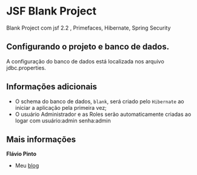 JSF Blank Project
=========================

Blank Project com jsf 2.2 , Primefaces, Hibernate, Spring Security

Configurando o projeto e banco de dados.
----------------------------------------

A configuração do banco de dados está localizada nos arquivo jdbc.properties.

Informações adicionais
------------------------

* O schema do banco de dados, `blank`, será criado pelo `Hibernate` ao iniciar a aplicação pela primeira vez;
* O usuário Administrador e as Roles serão automaticamente criadas ao logar com usuário:admin senha:admin

Mais informações
----------------

**Flávio Pinto**
- Meu [blog](http://www.flaviopintoblog.wordpress.com)


